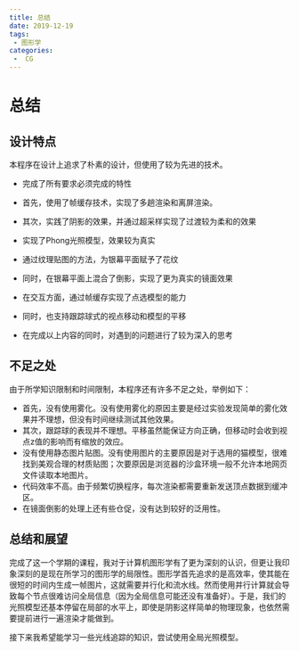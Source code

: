 ```yaml
---
title: 总结
date: 2019-12-19
tags:
 - 图形学
categories:
 -  CG
---
```


# 总结

## 设计特点

本程序在设计上追求了朴素的设计，但使用了较为先进的技术。

- 完成了所有要求必须完成的特性

- 首先，使用了帧缓存技术，实现了多趟渲染和离屏渲染。
- 其次，实践了阴影的效果，并通过超采样实现了过渡较为柔和的效果
- 实现了Phong光照模型，效果较为真实
- 通过纹理贴图的方法，为银幕平面赋予了花纹
- 同时，在银幕平面上混合了倒影，实现了更为真实的镜面效果
- 在交互方面，通过帧缓存实现了点选模型的能力
- 同时，也支持跟踪球式的视点移动和模型的平移
- 在完成以上内容的同时，对遇到的问题进行了较为深入的思考

## 不足之处

由于所学知识限制和时间限制，本程序还有许多不足之处，举例如下：

- 首先，没有使用雾化。没有使用雾化的原因主要是经过实验发现简单的雾化效果并不理想，但没有时间继续测试其他效果。
- 其次，跟踪球的表现并不理想。平移虽然能保证方向正确，但移动时会收到视点z值的影响而有缩放的效应。
- 没有使用静态图片贴图。没有使用图片的主要原因是对于选用的猫模型，很难找到美观合理的材质贴图；次要原因是浏览器的沙盒环境一般不允许本地网页文件读取本地图片。
- 代码效率不高。由于频繁切换程序，每次渲染都需要重新发送顶点数据到缓冲区。
- 在镜面倒影的处理上还有些仓促，没有达到较好的泛用性。

## 总结和展望

完成了这一个学期的课程，我对于计算机图形学有了更为深刻的认识，但更让我印象深刻的是现在所学习的图形学的局限性。图形学首先追求的是高效率，使其能在很短的时间内生成一帧图片，这就需要并行化和流水线。然而使用并行计算就会导致每个节点很难访问全局信息（因为全局信息可能还没有准备好）。于是，我们的光照模型还基本停留在局部的水平上，即使是阴影这样简单的物理现象，也依然需要提前进行一遍渲染才能做到。

接下来我希望能学习一些光线追踪的知识，尝试使用全局光照模型。